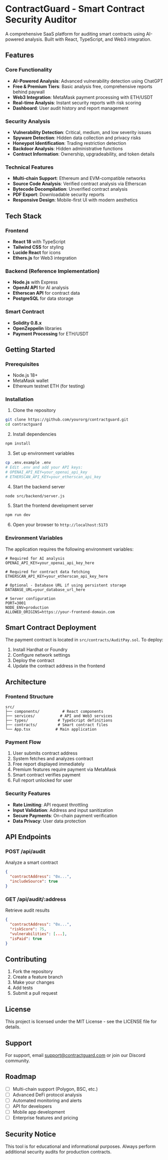 # ContractGuard - Smart Contract Security Auditor

A comprehensive SaaS platform for auditing smart contracts using AI-powered analysis. Built with React, TypeScript, and Web3 integration.

## Features

### Core Functionality
- **AI-Powered Analysis**: Advanced vulnerability detection using ChatGPT
- **Free & Premium Tiers**: Basic analysis free, comprehensive reports behind paywall
- **Web3 Integration**: MetaMask payment processing with ETH/USDT
- **Real-time Analysis**: Instant security reports with risk scoring
- **Dashboard**: User audit history and report management

### Security Analysis
- **Vulnerability Detection**: Critical, medium, and low severity issues
- **Spyware Detection**: Hidden data collection and privacy risks
- **Honeypot Identification**: Trading restriction detection
- **Backdoor Analysis**: Hidden administrative functions
- **Contract Information**: Ownership, upgradeability, and token details

### Technical Features
- **Multi-chain Support**: Ethereum and EVM-compatible networks
- **Source Code Analysis**: Verified contract analysis via Etherscan
- **Bytecode Decompilation**: Unverified contract analysis
- **PDF Export**: Downloadable security reports
- **Responsive Design**: Mobile-first UI with modern aesthetics

## Tech Stack

### Frontend
- **React 18** with TypeScript
- **Tailwind CSS** for styling
- **Lucide React** for icons
- **Ethers.js** for Web3 integration

### Backend (Reference Implementation)
- **Node.js** with Express
- **OpenAI API** for AI analysis
- **Etherscan API** for contract data
- **PostgreSQL** for data storage

### Smart Contract
- **Solidity 0.8.x** 
- **OpenZeppelin** libraries
- **Payment Processing** for ETH/USDT

## Getting Started

### Prerequisites
- Node.js 18+
- MetaMask wallet
- Ethereum testnet ETH (for testing)

### Installation

1. Clone the repository
```bash
git clone https://github.com/yourorg/contractguard.git
cd contractguard
```

2. Install dependencies
```bash
npm install
```

3. Set up environment variables
```bash
cp .env.example .env
# Edit .env and add your API keys:
# OPENAI_API_KEY=your_openai_api_key
# ETHERSCAN_API_KEY=your_etherscan_api_key
```

4. Start the backend server
```bash
node src/backend/server.js
```

5. Start the frontend development server
```bash
npm run dev
```

6. Open your browser to `http://localhost:5173`

### Environment Variables

The application requires the following environment variables:

```env
# Required for AI analysis
OPENAI_API_KEY=your_openai_api_key_here

# Required for contract data fetching
ETHERSCAN_API_KEY=your_etherscan_api_key_here

# Optional - Database URL if using persistent storage
DATABASE_URL=your_database_url_here

# Server configuration
PORT=3001
NODE_ENV=production
ALLOWED_ORIGINS=https://your-frontend-domain.com
```

## Smart Contract Deployment

The payment contract is located in `src/contracts/AuditPay.sol`. To deploy:

1. Install Hardhat or Foundry
2. Configure network settings
3. Deploy the contract
4. Update the contract address in the frontend

## Architecture

### Frontend Structure
```
src/
├── components/          # React components
├── services/           # API and Web3 services
├── types/             # TypeScript definitions
├── contracts/         # Smart contract files
└── App.tsx           # Main application
```

### Payment Flow
1. User submits contract address
2. System fetches and analyzes contract
3. Free report displayed immediately
4. Premium features require payment via MetaMask
5. Smart contract verifies payment
6. Full report unlocked for user

### Security Features
- **Rate Limiting**: API request throttling
- **Input Validation**: Address and input sanitization
- **Secure Payments**: On-chain payment verification
- **Data Privacy**: User data protection

## API Endpoints

### POST /api/audit
Analyze a smart contract
```json
{
  "contractAddress": "0x...",
  "includeSource": true
}
```

### GET /api/audit/:address
Retrieve audit results
```json
{
  "contractAddress": "0x...",
  "riskScore": 75,
  "vulnerabilities": [...],
  "isPaid": true
}
```

## Contributing

1. Fork the repository
2. Create a feature branch
3. Make your changes
4. Add tests
5. Submit a pull request

## License

This project is licensed under the MIT License - see the LICENSE file for details.

## Support

For support, email support@contractguard.com or join our Discord community.

## Roadmap

- [ ] Multi-chain support (Polygon, BSC, etc.)
- [ ] Advanced DeFi protocol analysis
- [ ] Automated monitoring and alerts
- [ ] API for developers
- [ ] Mobile app development
- [ ] Enterprise features and pricing

## Security Notice

This tool is for educational and informational purposes. Always perform additional security audits for production contracts.
